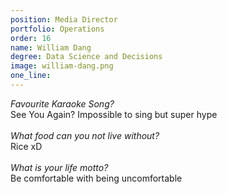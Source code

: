 ```yaml
---
position: Media Director
portfolio: Operations
order: 16
name: William Dang
degree: Data Science and Decisions
image: william-dang.png
one_line:
---
```

*Favourite Karaoke Song?*
<br>
See You Again? Impossible to sing but super hype
<br><br>
*What food can you not live without?*
<br>
Rice xD
<br><br>
*What is your life motto?*
<br>
Be comfortable with being uncomfortable